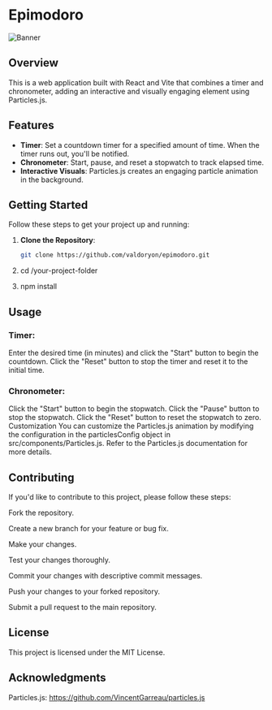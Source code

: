 # Epimodoro
![Banner](https://github.com/valdoryon/epimodoro/assets/55771543/9f453211-7960-4b35-9b28-e04d7c6fa41e)

## Overview

This is a web application built with React and Vite that combines a timer and chronometer, adding an interactive and visually engaging element using Particles.js.

## Features

- **Timer**: Set a countdown timer for a specified amount of time. When the timer runs out, you'll be notified.
- **Chronometer**: Start, pause, and reset a stopwatch to track elapsed time.
- **Interactive Visuals**: Particles.js creates an engaging particle animation in the background.

## Getting Started

Follow these steps to get your project up and running:

1. **Clone the Repository**:
   ```bash
   git clone https://github.com/valdoryon/epimodoro.git
2. cd /your-project-folder

3.  npm install

## Usage
### Timer:

Enter the desired time (in minutes) and click the "Start" button to begin the countdown.
Click the "Reset" button to stop the timer and reset it to the initial time.

### Chronometer:

Click the "Start" button to begin the stopwatch.
Click the "Pause" button to stop the stopwatch.
Click the "Reset" button to reset the stopwatch to zero.
Customization
You can customize the Particles.js animation by modifying the configuration in the particlesConfig object in src/components/Particles.js. Refer to the Particles.js documentation for more details.

## Contributing
If you'd like to contribute to this project, please follow these steps:

Fork the repository.

Create a new branch for your feature or bug fix.

Make your changes.

Test your changes thoroughly.

Commit your changes with descriptive commit messages.

Push your changes to your forked repository.

Submit a pull request to the main repository.

## License
This project is licensed under the MIT License.

## Acknowledgments
Particles.js: https://github.com/VincentGarreau/particles.js
   
